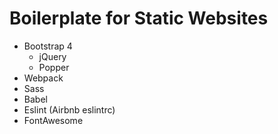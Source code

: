 # Boilerplate for Static Websites

- Bootstrap 4
  - jQuery
  - Popper
- Webpack
- Sass
- Babel
- Eslint (Airbnb eslintrc)
- FontAwesome